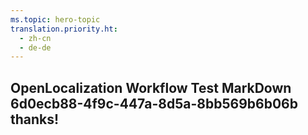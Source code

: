 ```yaml
---
ms.topic: hero-topic
translation.priority.ht: 
  - zh-cn
  - de-de
---
```

## OpenLocalization Workflow Test MarkDown 6d0ecb88-4f9c-447a-8d5a-8bb569b6b06b thanks!

